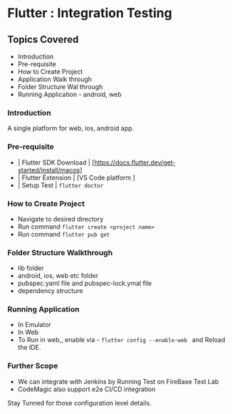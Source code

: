 # Flutter : Integration Testing

## Topics Covered
- Introduction
- Pre-requisite
- How to Create Project
- Application Walk through
- Folder Structure Wal through
- Running Application - android, web 

### Introduction
 A single platform for web, ios, android app.

### Pre-requisite
- | Flutter SDK Download | [https://docs.flutter.dev/get-started/install/macos]
- | Flutter Extension | [VS Code platform ]
- | Setup Test | ````flutter doctor ````

### How to Create Project
- Navigate to desired directory
- Run command ````flutter create <project name> ````
- Run command ````flutter pub get ````

 
### Folder Structure Walkthrough
 - lib folder
 - android, ios, web etc folder
 - pubspec.yaml file and pubspec-lock.ymal file
 - dependency structure


### Running Application
 - In Emulator
 - In Web 
 -    To Run in web,, enable via - ````flutter config --enable-web ````
      and Reload the IDE.

### Further Scope
 - We can integrate with Jenkins by Running Test on FireBase Test Lab
 - CodeMagic also support e2e CI/CD integration 

Stay Tunned for those configuration level details.





